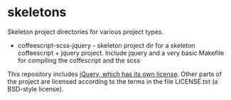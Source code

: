# skeletons

Skeleton project directories for various project types.

- coffeescript-scss-jquery - skeleton project dir for a skeleton coffeescript + jquery project. Include jquery and a very basic Makefile for compiling the coffescript and the scss

This repository includes [jQuery, which has its own license](https://jquery.org/license/). Other parts of the project are licensed according to the terms in the file LICENSE.txt (a BSD-style license).